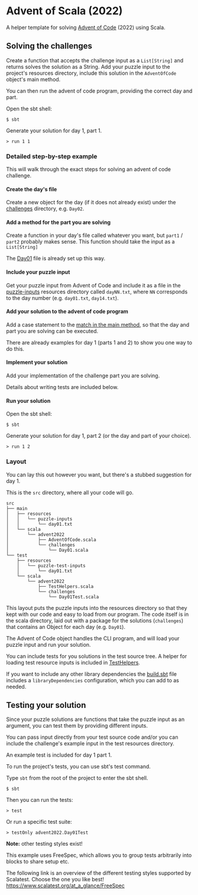 Advent of Scala (2022)
======================

A helper template for solving [Advent of Code](https://adventofcode.com/) (2022) using Scala.

## Solving the challenges

Create a function that accepts the challenge input as a `List[String]` and returns solves the solution as a String.
Add your puzzle input to the project's resources directory, include this solution in the `AdventOfCode` object's main method.

You can then run the advent of code program, providing the correct day and part.

Open the sbt shell:

    $ sbt

Generate your solution for day 1, part 1.

    > run 1 1

### Detailed step-by-step example

This will walk through the exact steps for solving an advent of code challenge.

#### Create the day's file

Create a new object for the day (if it does not already exist) under the [challenges](src/main/scala/advent2022/challenges) directory, e.g. `Day02`.

#### Add a method for the part you are solving

Create a function in your day's file called whatever you want, but `part1` / `part2` probably makes sense.
This function should take the input as a `List[String]`

The [Day01](src/main/scala/advent2022/challenges/Day01.scala) file is already set up this way.

#### Include your puzzle input

Get your puzzle input from Advent of Code and include it as a file in the [puzzle-inputs](src/main/resources/puzzle-inputs) resources directory called `dayNN.txt`, where `NN` corresponds to the day number (e.g. `day01.txt`, `day14.txt`).

#### Add your solution to the advent of code program

Add a case statement to the [match in the main method](src/main/scala/advent2022/AdventOfCode.scala), so that the day and part you are solving can be executed.

There are already examples for day 1 (parts 1 and 2) to show you one way to do this.

#### Implement your solution

Add your implementation of the challenge part you are solving.

Details about writing tests are included below.

#### Run your solution

Open the sbt shell:

    $ sbt

Generate your solution for day 1, part 2 (or the day and part of your choice).

    > run 1 2

### Layout

You can lay this out however you want, but there's a stubbed suggestion for day 1.

This is the `src` directory, where all your code will go.

```
src
├── main
│   ├── resources
│   │   └── puzzle-inputs
│   │       └── day01.txt
│   └── scala
│       └── advent2022
│           ├── AdventOfCode.scala
│           └── challenges
│               └── Day01.scala
└── test
    ├── resources
    │   └── puzzle-test-inputs
    │       └── day01.txt
    └── scala
        └── advent2022
            ├── TestHelpers.scala
            └── challenges
                └── Day01Test.scala
```

This layout puts the puzzle inputs into the resources directory so that they kept with our code and easy to load from our program.
The code itself is in the scala directory, laid out with a package for the solutions (`challenges`) that contains an Object for each day (e.g. `Day01`).

The Advent of Code object handles the CLI program, and will load your puzzle input and run your solution.

You can include tests for you solutions in the test source tree. A helper for loading test resource inputs is included in [TestHelpers](src/test/scala/advent2022/TestHelpers.scala).

If you want to include any other library dependencies the [build.sbt](build.sbt) file includes a `libraryDependencies` configuration, which you can add to as needed.

## Testing your solution

Since your puzzle solutions are functions that take the puzzle input as an argument, you can test them by providing different inputs.

You can pass input directly from your test source code and/or you can include the challenge's example input in the test resources directory.

An example test is included for day 1 part 1.

To run the project's tests, you can use sbt's test command.

Type `sbt` from the root of the project to enter the sbt shell.

    $ sbt

Then you can run the tests:

    > test

Or run a specific test suite:

    > testOnly advent2022.Day01Test

**Note:** other testing styles exist!

This example uses FreeSpec, which allows you to group tests arbitrarily into blocks to share setup etc.

The following link is an overview of the different testing styles supported by Scalatest. Choose the one you like best!
https://www.scalatest.org/at_a_glance/FreeSpec
